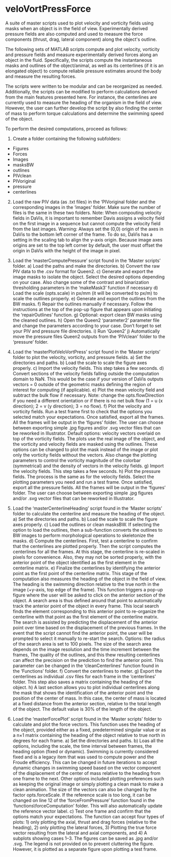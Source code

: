 # veloVortPressForce
A suite of master scripts used to plot velocity and vorticity fields using masks when an object is in the field of view. Experimentally derived pressure fields are also computed and used to measure the force components (thrust, drag, lateral component) along the object's outline.

The following sets of MATLAB scripts compute and plot velocity, vorticity and pressure fields and measure experimentally derived forces along an object in the fluid. Specifically, the scripts compute the instantaneous masks and outlines of the object/animal, as well as its centerlines (if it is an elongated object) to compute reliable pressure estimates around the body and measure the resulting forces. 

The scripts were written to be modular and can be reorganized as needed. Additionally, the scripts can be modified to perform calculations derived from the main features presented here. For instance, the centerlines are currently used to measure the heading of the organism in the field of view. However, the user can further develop the script by also finding the center of mass to perform torque calculations and determine the swimming speed of the object.

To perform the desired computations, proceed as follows:
1)	Create a folder containing the following subfolders:
-	Figures
-	Forces
-	Images
-	masksBW
-	outlines
-	PIVclean
-	PIVoriginal
-	pressure
-	centerlines

2)	Load the raw PIV data (as .txt files) in the ‘PIVoriginal folder and the corresponding images in the ‘images’ folder. Make sure the number of files is the same in these two folders. Note: When compouting velocity fields in DaVis, it is important to remember Davis assigns a velocity field on the first image in a sequence but cannot compute the velocity field from the last images. Warning: Always set the (0,0) origin of the axes in DaVis to the bottom left corner of the frame. To do so, DaVis has a setting in the scaling tab to align the y-axis origin. Because image axes origins are set to the top left corner by default, the user must offset the origin in DaVis with the height of the image in pixel.

3)	Load the ‘masterComputePressure’ script found in the ‘Master scripts’ folder.
a)	Load the paths and make the directories.
b)	Convert the raw PIV data to the .csv format for Queen2.
c)	Generate and export the image masks to isolate the object. Select the desired options depending on your case. Also change some of the contrast and binarization thresholding parameters in the ‘makeMask3’ function if necessary
d)	Load the scale (opts.scale) in px/mm (it will be converted to px/m) to scale the outlines properly.
e)	Generate and export the outlines from the BW masks.
f)	Repair the outlines manually if necessary. Follow the instructions at the top of the pop-up figure that appears upon initiating the ‘repairOutlines’ function.
g)	Optional: export clean BW masks using the cleaned outlines.
h)	Open the Queen2 ‘parameter2’ parameter file and change the parameters according to your case. Don’t forget to set your PIV and pressure file directories.
i)	Run ‘Queen2’
j)	Automatically move the pressure files Queen2 outputs from the ‘PIVclean’ folder to the ‘pressure’ folder.

4)	Load the ‘masterPlotVeloVortPress’ script found in the ‘Master scripts’ folder to plot the velocity, vorticity, and pressure fields.
a)	Set the directories and paths.
b)	Load the scale to scale the figure axes properly.
c)	Import the velocity fields. This step takes a few seconds.
d)	Convert sections of the velocity fields falling outside the computation domain to NaN. This would be the case if your version of DaVis outputs vectors = 0 outside of the geometric masks defining the region of interest for computing (if applicable).
e)	Plot the mean velocity field and subtract the bulk flow if necessary. Note: change the opts.flowDirection if you need a different orientation or if there is no net bulk flow (1 = u (x direction); 2 = v (y direction); 3 = no flow).
f)	Plot the velocity and vorticity fields. Run a test frame first to check that the options you selected match your expectations. Once satisfied, export all the frames. All the frames will be output in the ‘figures’ folder. The user can choose between exporting simple .jpg figures and/or .svg vector files that can be reworked in Illustrator. Default options: velocity vectors overlaid on top of the vorticity fields. The plots use the real image of the object, and the vorticity and velocity fields are masked using the outlines. These options can be changed to plot the mask instead of the image or plot only the vorticity fields without the vectors. Also change the plotting parameters to control the vorticity magnitude of the colorbar (symmetrical) and the density of vectors in the velocity fields.
g)	Import the velocity fields. This step takes a few seconds.
h)	Plot the pressure fields. The process is the same as for the velocity fields. Select the plotting parameters you need and run a test frame. Once satisfied, export all the pressure fields. All the frames will be output in the ‘figures’ folder. The user can choose between exporting simple .jpg figures and/or .svg vector files that can be reworked in Illustrator.

5)	Load the ‘masterCenterlineHeading’ script found in the ‘Master scripts’ folder to calculate the centerline and measure the heading of the object.
a)	Set the directories and paths.
b)	Load the scale to scale the figure axes properly.
c)	Load the outlines or clean masksBW. If selecting the option to load the outlines, then a sub-function converts the outlines to BW images to perform morphological operations to skeletonize the masks.
d)	Compute the centerlines. First, test a centerline to confirm that the centerlines are plotted properly. Then the script computes the centerlines for all the frames. At this stage, the centerline is re-scaled in pixels for convenience. Also, they may not be sorted properly, with the anterior point of the object identified as the first element in the centerline matrix.
e)	Finalize the centerlines by identifying the anterior point as the first point of the centerline matrix. This stage of the computation also measures the heading of the object in the field of view. The heading is the swimming direction relative to the true north in the image (+y-axis, top edge of the frame). This function triggers a pop-up figure where the user will be asked to click on the anterior section of the object. A search area is thus defined around that point to automatically track the anterior point of the object in every frame. This local search finds the element corresponding to this anterior point to re-organize the centerline with that point as the first element of the centerline matrix. The search is assisted by predicting the displacement of the anterior point over time based on the displacement of the previous frames. In the event that the script cannot find the anterior point, the user will be prompted to select it manually to re-start the search. Options: the radius of the search area is set to 100 pixels. The size of the search area depends on the image resolution and the time increment between the frames, The quality of the outlines, and this thew resulting centerlines can affect the precision on the prediction to find the anterior point. This parameter can be changed in the ‘cleanCenterlines’ function found in the ‘Functions’ folder.
f)	Convert the centerlines to meter.
g)	Export the centerlines as individual .csv files for each frame in the ‘centerlines’ folder. This step also saves a matrix containing the heading of the object.
h)	A last section allows you to plot individual centerlines along the mask that shows the identification of the anterior point and the position of the center of mass. In this case, the center of mass is located at a fixed distance from the anterior section, relative to the total length of the object. The default value is 30% of the length of the object.

6)	Load the ‘masterForcePlot’ script found in the ‘Master scripts’ folder to calculate and plot the force vectors. This function uses the heading of the object, provided either as a fixed, predetermined singular value or as a n×1 matrix containing the heading of the object relative to true north in degrees for each frame.
a)	Set the directories and paths.
b)	Loas all the options, including the scale, the time interval between frames, the heading option (fixed or dynamic). Swimming is currently considered fixed and is a legacy item that was used to compute power and the Froude efficiency. This can be changed in future iterations to accept dynamic changes in swimming speed based on the vector component of the displacement of the center of mass relative to the heading from one frame to the next. Other options included plotting preferences such as keeping the original image or simply plotting a clean mask to make a clean animation. The size of the vectors can also be changed by the factor opts.forceScale. If the reference scale is too long, it can be changed on line 12 of the ‘forceFromPressure’ function found in the ‘functions\forceComputation’ folder. This will also automatically update the reference vector label.
c)	Test one frame and confirm that the options match your expectations. The function can accept four types of plots: 1) only plotting the axial, thrust and drag forces (relative to the heading), 2) only plotting the lateral forces, 3) Plotting the true force vector resulting from the lateral and axial components, and 4) A subplots showing cases 1–3. The figures can be saved as .jpg and/or .svg. The legend is not provided on to prevent cluttering the figure. However, it is plotted as a separate figure upon plotting a test frame.
